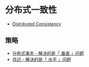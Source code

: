 # 分布式一致性
* [Distributed Consistency](distributed-consistency.md)


## 策略

* [分布式事务 - 解决的是「 垂直 」问题]()
* [共识 - 解决的是「 水平 」问题]()



